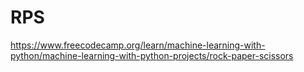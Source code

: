 # RPS
https://www.freecodecamp.org/learn/machine-learning-with-python/machine-learning-with-python-projects/rock-paper-scissors
